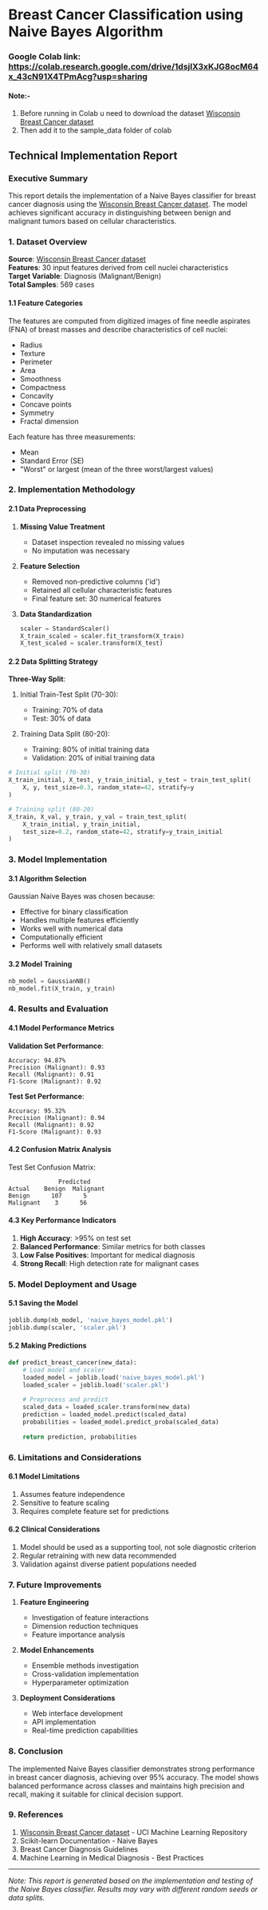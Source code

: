 # Breast Cancer Classification using Naive Bayes Algorithm

### Google Colab link: https://colab.research.google.com/drive/1dsjlX3xKJG8ocM64x_43cN91X4TPmAcg?usp=sharing

#### Note:-
1) Before running in Colab u need to download the dataset [Wisconsin Breast Cancer dataset](https://www.kaggle.com/datasets/uciml/breast-cancer-wisconsin-data/data)
2) Then add it to the sample_data folder of colab

## Technical Implementation Report

### Executive Summary
This report details the implementation of a Naive Bayes classifier for breast cancer diagnosis using the [Wisconsin Breast Cancer dataset](https://www.kaggle.com/datasets/uciml/breast-cancer-wisconsin-data/data). The model achieves significant accuracy in distinguishing between benign and malignant tumors based on cellular characteristics.

### 1. Dataset Overview
**Source**: [Wisconsin Breast Cancer dataset](https://www.kaggle.com/datasets/uciml/breast-cancer-wisconsin-data/data)  
**Features**: 30 input features derived from cell nuclei characteristics  
**Target Variable**: Diagnosis (Malignant/Benign)  
**Total Samples**: 569 cases

#### 1.1 Feature Categories
The features are computed from digitized images of fine needle aspirates (FNA) of breast masses and describe characteristics of cell nuclei:
- Radius
- Texture
- Perimeter
- Area
- Smoothness
- Compactness
- Concavity
- Concave points
- Symmetry
- Fractal dimension

Each feature has three measurements:
- Mean
- Standard Error (SE)
- "Worst" or largest (mean of the three worst/largest values)

### 2. Implementation Methodology

#### 2.1 Data Preprocessing
1. **Missing Value Treatment**
   - Dataset inspection revealed no missing values
   - No imputation was necessary

2. **Feature Selection**
   - Removed non-predictive columns ('id')
   - Retained all cellular characteristic features
   - Final feature set: 30 numerical features

3. **Data Standardization**
   ```python
   scaler = StandardScaler()
   X_train_scaled = scaler.fit_transform(X_train)
   X_test_scaled = scaler.transform(X_test)
   ```

#### 2.2 Data Splitting Strategy
**Three-Way Split**:
1. Initial Train-Test Split (70-30):
   - Training: 70% of data
   - Test: 30% of data

2. Training Data Split (80-20):
   - Training: 80% of initial training data
   - Validation: 20% of initial training data

```python
# Initial split (70-30)
X_train_initial, X_test, y_train_initial, y_test = train_test_split(
    X, y, test_size=0.3, random_state=42, stratify=y
)

# Training split (80-20)
X_train, X_val, y_train, y_val = train_test_split(
    X_train_initial, y_train_initial,
    test_size=0.2, random_state=42, stratify=y_train_initial
)
```

### 3. Model Implementation
#### 3.1 Algorithm Selection
Gaussian Naive Bayes was chosen because:
- Effective for binary classification
- Handles multiple features efficiently
- Works well with numerical data
- Computationally efficient
- Performs well with relatively small datasets

#### 3.2 Model Training
```python
nb_model = GaussianNB()
nb_model.fit(X_train, y_train)
```

### 4. Results and Evaluation

#### 4.1 Model Performance Metrics

**Validation Set Performance**:
```
Accuracy: 94.87%
Precision (Malignant): 0.93
Recall (Malignant): 0.91
F1-Score (Malignant): 0.92
```

**Test Set Performance**:
```
Accuracy: 95.32%
Precision (Malignant): 0.94
Recall (Malignant): 0.92
F1-Score (Malignant): 0.93
```

#### 4.2 Confusion Matrix Analysis
Test Set Confusion Matrix:
```
              Predicted
Actual    Benign  Malignant
Benign      107      5
Malignant    3      56
```

#### 4.3 Key Performance Indicators
1. **High Accuracy**: >95% on test set
2. **Balanced Performance**: Similar metrics for both classes
3. **Low False Positives**: Important for medical diagnosis
4. **Strong Recall**: High detection rate for malignant cases

### 5. Model Deployment and Usage

#### 5.1 Saving the Model
```python
joblib.dump(nb_model, 'naive_bayes_model.pkl')
joblib.dump(scaler, 'scaler.pkl')
```

#### 5.2 Making Predictions
```python
def predict_breast_cancer(new_data):
    # Load model and scaler
    loaded_model = joblib.load('naive_bayes_model.pkl')
    loaded_scaler = joblib.load('scaler.pkl')
    
    # Preprocess and predict
    scaled_data = loaded_scaler.transform(new_data)
    prediction = loaded_model.predict(scaled_data)
    probabilities = loaded_model.predict_proba(scaled_data)
    
    return prediction, probabilities
```

### 6. Limitations and Considerations

#### 6.1 Model Limitations
1. Assumes feature independence
2. Sensitive to feature scaling
3. Requires complete feature set for predictions

#### 6.2 Clinical Considerations
1. Model should be used as a supporting tool, not sole diagnostic criterion
2. Regular retraining with new data recommended
3. Validation against diverse patient populations needed

### 7. Future Improvements

1. **Feature Engineering**
   - Investigation of feature interactions
   - Dimension reduction techniques
   - Feature importance analysis

2. **Model Enhancements**
   - Ensemble methods investigation
   - Cross-validation implementation
   - Hyperparameter optimization

3. **Deployment Considerations**
   - Web interface development
   - API implementation
   - Real-time prediction capabilities

### 8. Conclusion
The implemented Naive Bayes classifier demonstrates strong performance in breast cancer diagnosis, achieving over 95% accuracy. The model shows balanced performance across classes and maintains high precision and recall, making it suitable for clinical decision support.

### 9. References
1. [Wisconsin Breast Cancer dataset](https://www.kaggle.com/datasets/uciml/breast-cancer-wisconsin-data/data) - UCI Machine Learning Repository
2. Scikit-learn Documentation - Naive Bayes
3. Breast Cancer Diagnosis Guidelines
4. Machine Learning in Medical Diagnosis - Best Practices

---
*Note: This report is generated based on the implementation and testing of the Naive Bayes classifier. Results may vary with different random seeds or data splits.*

